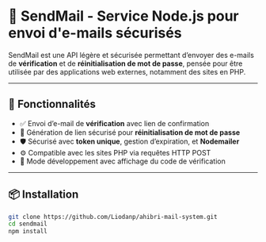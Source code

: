 # 📧 SendMail - Service Node.js pour envoi d'e-mails sécurisés

SendMail est une API légère et sécurisée permettant d’envoyer des e-mails de **vérification** et de **réinitialisation de mot de passe**, pensée pour être utilisée par des applications web externes, notamment des sites en PHP.

---

## 🚀 Fonctionnalités

- ✅ Envoi d’e-mail de **vérification** avec lien de confirmation
- 🔐 Génération de lien sécurisé pour **réinitialisation de mot de passe**
- 🛡️ Sécurisé avec **token unique**, gestion d’expiration, et **Nodemailer**
- ⚙️ Compatible avec les sites PHP via requêtes HTTP POST
- 🧪 Mode développement avec affichage du code de vérification

---

## 📦 Installation

```bash
git clone https://github.com/Liodanp/ahibri-mail-system.git
cd sendmail
npm install
